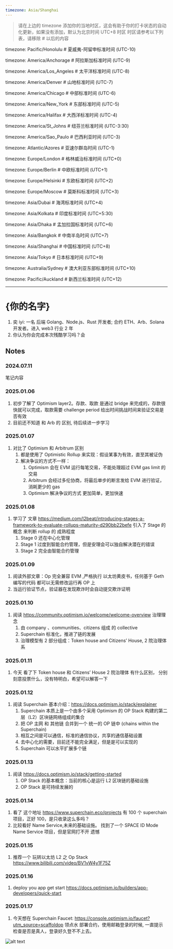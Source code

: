 ```yaml
---
timezone: Asia/Shanghai
---
```


> 请在上边的 timezone 添加你的当地时区，这会有助于你的打卡状态的自动化更新，如果没有添加，默认为北京时间 UTC+8 时区
> 时区请参考以下列表，请移除 # 以后的内容

timezone: Pacific/Honolulu # 夏威夷-阿留申标准时间 (UTC-10)

timezone: America/Anchorage # 阿拉斯加标准时间 (UTC-9)

timezone: America/Los_Angeles # 太平洋标准时间 (UTC-8)

timezone: America/Denver # 山地标准时间 (UTC-7)

timezone: America/Chicago # 中部标准时间 (UTC-6)

timezone: America/New_York # 东部标准时间 (UTC-5)

timezone: America/Halifax # 大西洋标准时间 (UTC-4)

timezone: America/St_Johns # 纽芬兰标准时间 (UTC-3:30)

timezone: America/Sao_Paulo # 巴西利亚时间 (UTC-3)

timezone: Atlantic/Azores # 亚速尔群岛时间 (UTC-1)

timezone: Europe/London # 格林威治标准时间 (UTC+0)

timezone: Europe/Berlin # 中欧标准时间 (UTC+1)

timezone: Europe/Helsinki # 东欧标准时间 (UTC+2)

timezone: Europe/Moscow # 莫斯科标准时间 (UTC+3)

timezone: Asia/Dubai # 海湾标准时间 (UTC+4)

timezone: Asia/Kolkata # 印度标准时间 (UTC+5:30)

timezone: Asia/Dhaka # 孟加拉国标准时间 (UTC+6)

timezone: Asia/Bangkok # 中南半岛时间 (UTC+7)

timezone: Asia/Shanghai # 中国标准时间 (UTC+8)

timezone: Asia/Tokyo # 日本标准时间 (UTC+9)

timezone: Australia/Sydney # 澳大利亚东部标准时间 (UTC+10)

timezone: Pacific/Auckland # 新西兰标准时间 (UTC+12)

---

# {你的名字}

1. 奕 iyi: 一名 后端 Golang、Node.js、Rust 开发者; 合约 ETH、Arb、Solana 开发者。进入 web3 行业 2 年
2. 你认为你会完成本次残酷学习吗？会

## Notes

<!-- Content_START -->

### 2024.07.11

笔记内容

### 2025.01.06

1. 初步了解了 Optimism layer2。存款、取款 是通过 bridge 来完成的，存款很快就可以完成，取款需要 challenge period 给出时间挑战时间来验证交易是否有效
2. 目前还不知道 和 Arb 的 区别, 待后续进一步学习

### 2025.01.07

1. 对比了 Optimism 和 Arbitrum 区别
   1. 都是使用了 Optimistic Rollup 来实现：假设某事为有效，直至其被证伪
   2. 解决争议的方式不一样：
      1. Optimism 会在 EVM 运行每笔交易，不能处理超过 EVM gas limit 的交易
      2. Arbitrum 会经过多伦协商，将最后单步的断言发给 EVM 进行验证， 消耗更少的 gas
      3. Optimism 解决争议的方式 更加简单，更加快速

### 2025.01.08

1. 学习了 文章 https://medium.com/l2beat/introducing-stages-a-framework-to-evaluate-rollups-maturity-d290bb22befe 引入了 Stage 的概念 来判断 rollup 的 成熟程度
   1. Stage 0 还在中心化管理
   2. Stage 1 过度到智能合约管理，但是安理会可以独自解决潜在的错误
   3. Stage 2 完全由智能合约管理

### 2025.01.09

1. 阅读外部文章：Op 完全兼容 EVM ,严格执行 以太坊黄皮书，任何基于 Geth 编写的代码 都可以无需修改运行再 OP 上
2. 当运行验证节点，验证器在发现欺诈时会自动提交欺诈证明

### 2025.01.10

1. 阅读 https://community.optimism.io/welcome/welcome-overview 治理理念
   1. 由 company 、communities、citizens 组成 的 collective
   2. Superchain 标准化，推进了链的发展
   3. 治理模型有 2 部分组成：Token house and Citizens’ House, 2 院治理体系

### 2025.01.11

1. 今天 看了下 Token house 和 Citizens’ House 2 院治理体 有什么区别， 分别刻意投票什么，没有特明白，希望可以解答一下

### 2025.01.12

1. 阅读 Superchain 基本介绍：https://docs.optimism.io/stack/explainer
   1. Superchain 本质上是一个由多个采用 Optimism 的 OP Stack 构建的第二层（L2）区块链网络组成的集合
   2. 把 OP 主网 和 其他链 合并到一个 统一的 OP 链中 (chains within the Superchain)
   3. 相互之间是可以通信，标准的通信协议，共享的通信基础设置
   4. 去中心化的需要，目前还不能完全满足，但是是可以实现的
   5. Superchain 可以水平扩展多个链

### 2025.01.13

1. 阅读 https://docs.optimism.io/stack/getting-started
   1. OP Stack 的基本概念：当前的核心是运行 L2 区块链的基础设施
   2. OP Stack 是可持续发展的

### 2025.01.14

1. 看了 这个地址 https://www.superchain.eco/projects 有 100 个 superchain 项目，正好 100，是只收录这么多吗？
2. 比较看好 Name Service,未来的基础设施。 找到了一个 SPACE ID Mode Name Service 项目，但是官网打不开 遗憾

### 2025.01.15

1. 推荐一个 玩转以太坊 L2 之 Op Stack https://www.bilibili.com/video/BV1vW4y1F75Z

### 2025.01.16

1. deploy you app get start https://docs.optimism.io/builders/app-developers/quick-start

### 2025.01.17

1. 今天想在 Superchain Faucet: https://console.optimism.io/faucet?utm_source=scaffoldop 领点水 部署合约，使用邮箱登录的时候, 一直提示 检查是否是真人，登录好久登不不上去。

![alt text](https://pic.wenjunjiang.com/202501172157416.png)

<!-- Content_END -->
